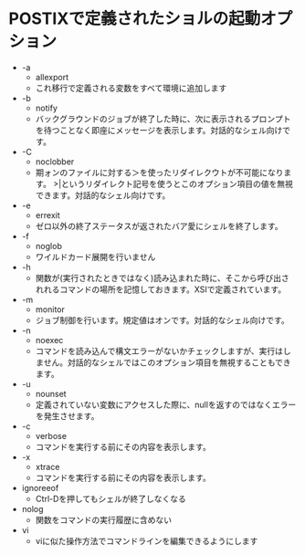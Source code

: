 # POSTIXで定義されたショルの起動オプション
* -a
  * allexport
  * これ移行で定義される変数をすべて環境に追加します
* -b
  * notify
  * バックグラウンドのジョブが終了した時に、次に表示されるプロンプトを待つことなく即座にメッセージを表示します。対話的なシェル向けです。
* -C
  * noclobber
  * 期ォンのファイルに対する＞を使ったリダイレクウトが不可能になります。 >|というリダイレクト記号を使うとこのオプション項目の値を無視できます。対話的なシェル向けです。
* -e
  * errexit
  * ゼロ以外の終了ステータスが返されたバア愛にシェルを終了します。
* -f
  * noglob
  * ワイルドカード展開を行いません
* -h
  * 関数が(実行されたときではなく)読み込まれた時に、そこから呼び出されれるコマンドの場所を記憶しておきます。XSIで定義されています。
* -m
  * monitor
  * ジョブ制御を行います。規定値はオンです。対話的なシェル向けです。
* -n
  * noexec
  * コマンドを読み込んで構文エラーがないかチェックしますが、実行はしません。対話的なシェルではこのオプション項目を無視することもできます。
* -u
  * nounset
  * 定義されていない変数にアクセスした際に、nullを返すのではなくエラーを発生させます。
* -c
  * verbose
  * コマンドを実行する前にその内容を表示します。
* -x
  * xtrace
  *  コマンドを実行する前にその内容を表示します。
* ignoreeof
  * Ctrl-Dを押してもシェルが終了しなくなる
* nolog
  * 関数をコマンドの実行履歴に含めない
* vi
  * viに似た操作方法でコマンドラインを編集できるようにします
